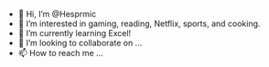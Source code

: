 - 👋 Hi, I’m @Hesprmic
- 👀 I’m interested in gaming, reading, Netflix, sports, and cooking.
- 🌱 I’m currently learning Excel!
- 💞️ I’m looking to collaborate on ...
- 📫 How to reach me ...

<!---
Hesprmic/Hesprmic is a ✨ special ✨ repository because its `README.md` (this file) appears on your GitHub profile.
You can click the Preview link to take a look at your changes.
--->
